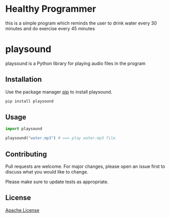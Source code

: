 # Healthy Programmer
 this is a simple program which reminds the user to drink water every 30 minutes and do exercise every 45 minutes

# playsound

playsound is a Python library for playing audio files in the program

## Installation

Use the package manager [pip](https://pip.pypa.io/en/stable/) to install playsound.

```bash
pip install playsound
```

## Usage

```python
import playsound

playsound("water.mp3") # ==> play water.mp3 file
```

## Contributing
Pull requests are welcome. For major changes, please open an issue first to discuss what you would like to change.

Please make sure to update tests as appropriate.

## License
[Apache License](http://www.apache.org/licenses/)